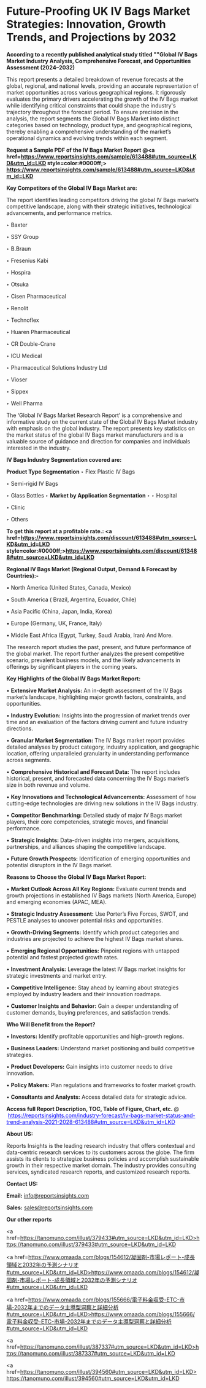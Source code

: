 # Future-Proofing UK IV Bags Market Strategies: Innovation, Growth Trends, and Projections by 2032

<strong>According to a recently published analytical study titled ""Global IV Bags Market Industry Analysis, Comprehensive Forecast, and Opportunities Assessment (2024–2032)</strong>

This report presents a detailed breakdown of revenue forecasts at the global, regional, and national levels, providing an accurate representation of market opportunities across various geographical regions. It rigorously evaluates the primary drivers accelerating the growth of the IV Bags market while identifying critical constraints that could shape the industry's trajectory throughout the forecast period. To ensure precision in the analysis, the report segments the Global IV Bags Market into distinct categories based on technology, product type, and geographical regions, thereby enabling a comprehensive understanding of the market’s operational dynamics and evolving trends within each segment.

<strong>Request a Sample PDF of the IV Bags Market Report </strong><strong>@<a href=https://www.reportsinsights.com/sample/613488#utm_source=LKD&utm_id=LKD style=color:#0000ff;> https://www.reportsinsights.com/sample/613488#utm_source=LKD&utm_id=LKD</a></strong></font>

<strong>Key Competitors of the Global IV Bags Market are:</strong>

The report identifies leading competitors driving the global IV Bags market’s competitive landscape, along with their strategic initiatives, technological advancements, and performance metrics.

‣ Baxter

‣ SSY Group

‣ B.Braun

‣ Fresenius Kabi

‣ Hospira

‣ Otsuka

‣ Cisen Pharmaceutical

‣ Renolit

‣ Technoflex

‣ Huaren Pharmaceutical

‣ CR Double-Crane

‣ ICU Medical

‣ Pharmaceutical Solutions Industry Ltd

‣ Vioser

‣ Sippex

‣ Well Pharma

The ‘Global IV Bags Market Research Report’ is a comprehensive and informative study on the current state of the Global IV Bags Market industry with emphasis on the global industry. The report presents key statistics on the market status of the global IV Bags market manufacturers and is a valuable source of guidance and direction for companies and individuals interested in the industry.

<strong>IV Bags Industry Segmentation covered are:</strong>

<strong>Product Type Segmentation</strong>
‣
Flex Plastic IV Bags

‣ Semi-rigid IV Bags

‣ Glass Bottles
‣ 
<strong>Market by Application Segmentation</strong>
‣
‣  Hospital

‣ Clinic

‣ Others

<strong>To get this report at a profitable rate.: <a href=https://www.reportsinsights.com/discount/613488#utm_source=LKD&utm_id=LKD style=color:#0000ff;>https://www.reportsinsights.com/discount/613488#utm_source=LKD&utm_id=LKD</a></strong></font>

<strong>Regional IV Bags Market (Regional Output, Demand &amp; Forecast by Countries):-</strong>

• North America (United States, Canada, Mexico)

• South America ( Brazil, Argentina, Ecuador, Chile)

• Asia Pacific (China, Japan, India, Korea)

• Europe (Germany, UK, France, Italy)

• Middle East Africa (Egypt, Turkey, Saudi Arabia, Iran) And More.

The research report studies the past, present, and future performance of the global market. The report further analyzes the present competitive scenario, prevalent business models, and the likely advancements in offerings by significant players in the coming years.

<strong>Key Highlights of the Global IV Bags Market Report:</strong>

• <strong>Extensive Market Analysis:</strong> An in-depth assessment of the IV Bags market’s landscape, highlighting major growth factors, constraints, and opportunities.

• <strong>Industry Evolution:</strong> Insights into the progression of market trends over time and an evaluation of the factors driving current and future industry directions.

• <strong>Granular Market Segmentation:</strong> The IV Bags market report provides detailed analyses by product category, industry application, and geographic location, offering unparalleled granularity in understanding performance across segments.

• <strong>Comprehensive Historical and Forecast Data:</strong> The report includes historical, present, and forecasted data concerning the IV Bags market’s size in both revenue and volume.

• <strong>Key Innovations and Technological Advancements:</strong> Assessment of how cutting-edge technologies are driving new solutions in the IV Bags industry.

• <strong>Competitor Benchmarking:</strong> Detailed study of major IV Bags market players, their core competencies, strategic moves, and financial performance.

• <strong>Strategic Insights:</strong> Data-driven insights into mergers, acquisitions, partnerships, and alliances shaping the competitive landscape.

• <strong>Future Growth Prospects:</strong> Identification of emerging opportunities and potential disruptors in the IV Bags market.

<strong>Reasons to Choose the Global IV Bags Market Report:</strong>

• <strong>Market Outlook Across All Key Regions:</strong> Evaluate current trends and growth projections in established IV Bags markets (North America, Europe) and emerging economies (APAC, MEA).

• <strong>Strategic Industry Assessment:</strong> Use Porter’s Five Forces, SWOT, and PESTLE analyses to uncover potential risks and opportunities.

• <strong>Growth-Driving Segments:</strong> Identify which product categories and industries are projected to achieve the highest IV Bags market shares.

• <strong>Emerging Regional Opportunities:</strong> Pinpoint regions with untapped potential and fastest projected growth rates.

• <strong>Investment Analysis:</strong> Leverage the latest IV Bags market insights for strategic investments and market entry.

• <strong>Competitive Intelligence:</strong> Stay ahead by learning about strategies employed by industry leaders and their innovation roadmaps.

• <strong>Customer Insights and Behavior:</strong> Gain a deeper understanding of customer demands, buying preferences, and satisfaction trends.

<strong>Who Will Benefit from the Report?</strong>

• <strong>Investors:</strong> Identify profitable opportunities and high-growth regions.

• <strong>Business Leaders:</strong> Understand market positioning and build competitive strategies.

• <strong>Product Developers:</strong> Gain insights into customer needs to drive innovation.

• <strong>Policy Makers:</strong> Plan regulations and frameworks to foster market growth.

• <strong>Consultants and Analysts:</strong> Access detailed data for strategic advice.
</ul>
<strong>Access full Report Description, TOC, Table of Figure, Chart, etc. </strong>@  <a href=https://reportsinsights.com/industry-forecast/iv-bags-market-status-and-trend-analysis-2021-2028-613488#utm_source=LKD&utm_id=LKD style=color:#0000ff;>https://reportsinsights.com/industry-forecast/iv-bags-market-status-and-trend-analysis-2021-2028-613488#utm_source=LKD&utm_id=LKD</a></font>

<strong><strong>About US</strong>:</strong>

Reports Insights is the leading research industry that offers contextual and data-centric research services to its customers across the globe. The firm assists its clients to strategize business policies and accomplish sustainable growth in their respective market domain. The industry provides consulting services, syndicated research reports, and customized research reports.

<strong>Contact US:</strong>

<p class=""""><b>Email:</b> <a href=mailto:info@reportsinsights.com>info@reportsinsights.com</a></p>
<p class=""""><b>Sales:</b> <a href=mailto:sales@reportsinsights.com>sales@reportsinsights.com</a></p>

<strong>Our other reports</strong>

<a href=https://tanomuno.com/illust/379433#utm_source=LKD&utm_id=LKD>https://tanomuno.com/illust/379433#utm_source=LKD&utm_id=LKD</a>

<a href=https://www.omaada.com/blogs/154612/凝固剤-市場レポート-成長領域と2032年の予測シナリオ#utm_source=LKD&utm_id=LKD>https://www.omaada.com/blogs/154612/凝固剤-市場レポート-成長領域と2032年の予測シナリオ#utm_source=LKD&utm_id=LKD</a>

<a href=https://www.omaada.com/blogs/155666/電子料金収受-ETC-市場-2032年までのデータ主導型洞察と詳細分析#utm_source=LKD&utm_id=LKD>https://www.omaada.com/blogs/155666/電子料金収受-ETC-市場-2032年までのデータ主導型洞察と詳細分析#utm_source=LKD&utm_id=LKD</a>

<a href=https://tanomuno.com/illust/387337#utm_source=LKD&utm_id=LKD>https://tanomuno.com/illust/387337#utm_source=LKD&utm_id=LKD</a>

<a href=https://tanomuno.com/illust/394560#utm_source=LKD&utm_id=LKD>https://tanomuno.com/illust/394560#utm_source=LKD&utm_id=LKD</a>
